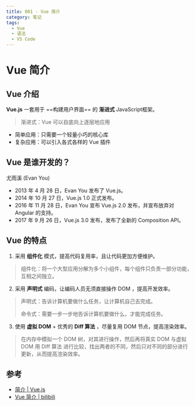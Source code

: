 ```yaml
---
title: 001 - Vue 简介
category: 笔记
tags:
  - Vue
  - 语法
  - VS Code
---
```


# Vue 简介

## Vue 介绍

**Vue.js** 一套用于 ==构建用户界面== 的 **渐进式** JavaScript框架。

> 渐进式：Vue 可以自底向上逐层地应用

- 简单应用：只需要一个轻量小巧的核心库
- 复杂应用：可以引入各式各样的 Vue 插件

## Vue 是谁开发的？

尤雨溪 (Evan You)

- 2013 年 4 月 28 日，Evan You 发布了 Vue.js。
- 2014 年 10 月 27 日，Vue.js 1.0 正式发布。
- 2016 年 11 月 28 日，Evan You 宣布 Vue.js 2.0 发布，并宣布放弃对 Angular 的支持。
- 2017 年 9 月 26 日，Vue.js 3.0 发布，发布了全新的 Composition API。

## Vue 的特点

1. 采用 **组件化** 模式，提高代码复用率，且让代码更加方便维护。
> 组件化：将一个大型应用分解为多个小组件，每个组件只负责一部分功能，互相之间独立。

2. 采用 **声明式** 编码，让编码人员无须直接操作 DOM ，提高开发效率。
> 声明式：告诉计算机要做什么任务，让计算机自己去完成。
> 
> 命令式：需要一步一步地告诉计算机要做什么，才能完成任务。

3. 使用 **虚拟 DOM** + 优秀的 **Diff 算法** ，尽量复用 DOM 节点，提高渲染效率。
> 在内存中模拟一个 DOM 树，对其进行操作，然后再将真实 DOM 与虚拟 DOM 用 Diff 算法 进行比较，找出两者的不同，然后只对不同的部分进行更新，从而提高渲染效率。

## 参考
- [简介 | Vue.js](https://cn.vuejs.org/guide/introduction)
- [Vue 简介 | bilibili](https://www.bilibili.com/video/BV1Zy4y1K7SH?&p=2)